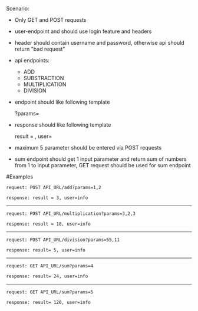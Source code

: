 Scenario:

- Only GET and POST requests
- user-endpoint and should use login feature and headers
- header should contain username and password, otherwise api should return "bad request"
- api endpoints:
  - ADD
  - SUBSTRACTION
  - MULTIPLICATION
  - DIVISION
- endpoint should like following template
        

    <query>?params=

- response should like following template


    result = <result>, user= <info>

- maximum 5 parameter should be entered via POST requests
- sum endpoint should get 1 input parameter and return sum of numbers from 1 to input parameter, GET request should be used for sum endpoint

#Examples

    request: POST API_URL/add?params=1,2
    
    response: result = 3, user=info
---
    request: POST API_URL/multiplication?params=3,2,3

    response: result = 18, user=info
---
    request: POST API_URL/division?params=55,11
    
    response: result= 5, user=info
---
    request: GET API_URL/sum?params=4

    response: result= 24, user=info
---
    request: GET API_URL/sum?params=5

    response: result= 120, user=info